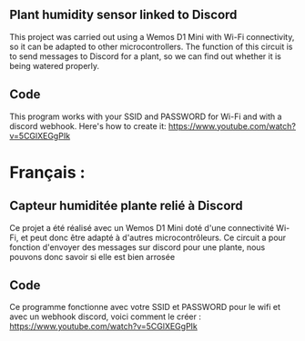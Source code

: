 ## Plant humidity sensor linked to Discord

This project was carried out using a Wemos D1 Mini with Wi-Fi connectivity, so it can be adapted to other microcontrollers. The function of this circuit is to send messages to Discord for a plant, so we can find out whether it is being watered properly.

## Code

This program works with your SSID and PASSWORD for Wi-Fi and with a discord webhook. Here's how to create it:
https://www.youtube.com/watch?v=5CGlXEGgPIk


# Français :

## Capteur humiditée plante relié à Discord

Ce projet a été réalisé avec un Wemos D1 Mini doté d'une connectivité Wi-Fi, et peut donc être adapté à d'autres microcontrôleurs. Ce circuit a pour fonction d'envoyer des messages sur discord pour une plante, nous pouvons donc savoir si elle est bien arrosée

## Code

Ce programme fonctionne avec votre SSID et PASSWORD pour le wifi et avec  un webhook discord, voici comment le créer :
https://www.youtube.com/watch?v=5CGlXEGgPIk
